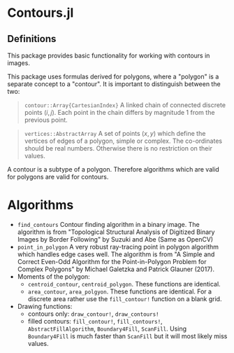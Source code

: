 # Contours.jl

## Definitions

This package provides basic functionality for working with contours in images. 

This package uses formulas derived for polygons, where a "polygon" is a separate concept to a "contour".
It is important to distinguish between the two:

> `contour::Array{CartesianIndex}` A linked chain of connected discrete points $(i, j)$. Each point in the chain differs by magnitude 1 from the previous point. 

> `vertices::AbstractArray` A set of points $(x, y)$ which define the vertices of edges of a polygon, simple or complex. The co-ordinates should be real numbers. Otherwise there is no restriction on their values. 

A contour is a subtype of a polygon. Therefore algorithms which are valid for polygons are valid for contours.

# Algorithms

- `find_contours` Contour finding algorithm in a binary image. The algorithm is from "Topological 
Structural Analysis of Digitized Binary Images by Border Following" by Suzuki and Abe (Same as OpenCV) 
- `point_in_polygon` A very robust ray-tracing point in polygon algorithm which handles edge cases well. The algorithm is from "A Simple and Correct Even-Odd Algorithm for the Point-in-Polygon Problem for Complex Polygons" 
by Michael Galetzka and Patrick Glauner (2017).
- Moments of the polygon: 
    - `centroid_contour`, `centroid_polygon`. These functions are identical.
    - `area_contour`, `area_polgyon`. These functions are identical. For a discrete area rather use the `fill_contour!` function on a blank grid.
- Drawing functions:
    - contours only: `draw_contour!`, `draw_contours!`
    - filled contours: `fill_contour!`, `fill_contours!`, `AbstractFillAlgorithm`, `Boundary4Fill`, `ScanFill`. Using `Boundary4Fill` is much faster than `ScanFill` but it will most likely miss values.
